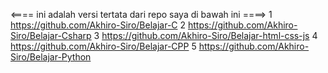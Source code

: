 <==== ini adalah versi tertata dari repo saya di bawah ini ====>
1    https://github.com/Akhiro-Siro/Belajar-C
2    https://github.com/Akhiro-Siro/Belajar-Csharp
3    https://github.com/Akhiro-Siro/Belajar-html-css-js
4    https://github.com/Akhiro-Siro/Belajar-CPP
5    https://github.com/Akhiro-Siro/Belajar-Python
